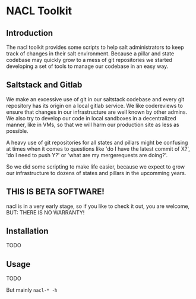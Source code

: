 # NACL Toolkit

## Introduction
The nacl toolkit provides some scripts to help salt administrators to keep track of changes in their salt environment.
Because a pillar and state codebase may quickly grow to a mess of git repositories we started developing a set of tools to manage our codebase in an easy way.

## Saltstack and Gitlab
We make an excessive use of git in our saltstack codebase and every git repository has its origin on a local gitlab service.
We like codereviews to ensure that changes in our infrastructure are well known by other admins. We also try to develop our code in local sandboxes in a decentralized manner, like in VMs, so that we will harm our production site as less as possible.

A heavy use of git repositories for all states and pillars might be confusing at times when it comes to questions like 'do I have the latest commit of X?', 'do I need to push Y?' or 'what are my mergerequests are doing?'.

So we did some scripting to make life easier, because we expect to grow our infrastructure to dozens of states and pillars in the upcomming years.

## THIS IS BETA SOFTWARE!
nacl is in a very early stage, so if you like to check it out, you are welcome, BUT:
THERE IS NO WARRANTY!

## Installation
TODO

## Usage
TODO

But mainly `nacl-* -h`

